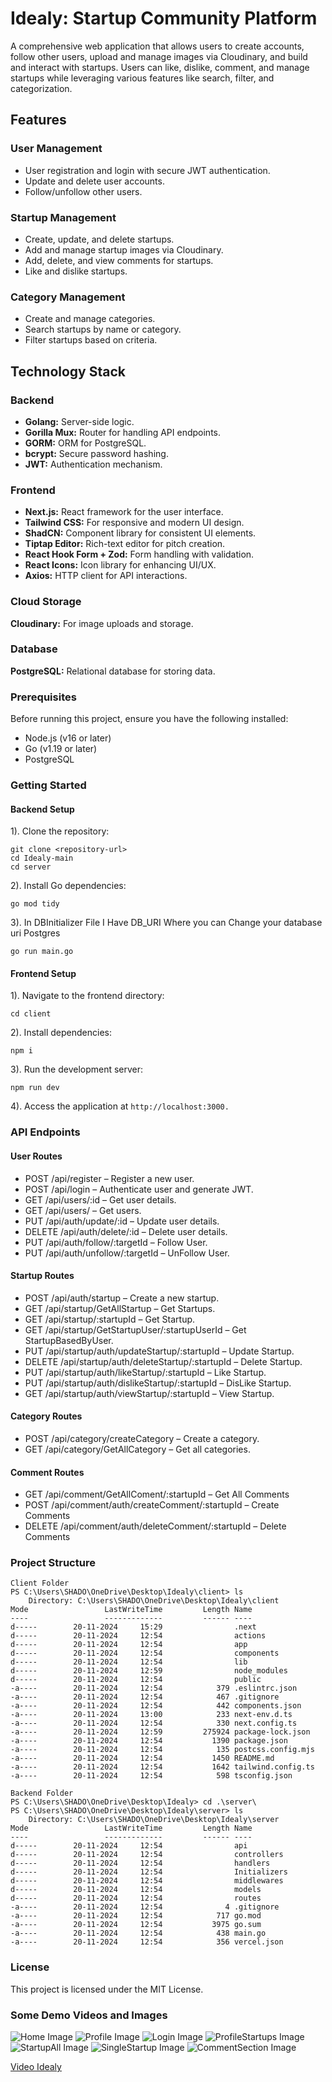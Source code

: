 # **Idealy: Startup Community Platform**

A comprehensive web application that allows users to create accounts, follow other users, upload and manage images via Cloudinary, 
and build and interact with startups. Users can like, dislike, comment, and manage startups while leveraging various features 
like search, filter, and categorization.

## **Features**

### User Management
* User registration and login with secure JWT authentication.
* Update and delete user accounts.
* Follow/unfollow other users.

### Startup Management
* Create, update, and delete startups.
* Add and manage startup images via Cloudinary.
* Add, delete, and view comments for startups.
* Like and dislike startups.

### Category Management
* Create and manage categories.
* Search startups by name or category.
* Filter startups based on criteria.


## Technology Stack
### Backend
* **Golang:** Server-side logic.
* **Gorilla Mux:** Router for handling API endpoints.
* **GORM:** ORM for PostgreSQL.
* **bcrypt:** Secure password hashing.
* **JWT:** Authentication mechanism.


### Frontend
* **Next.js:** React framework for the user interface.
* **Tailwind CSS:** For responsive and modern UI design.
* **ShadCN:** Component library for consistent UI elements.
* **Tiptap Editor:** Rich-text editor for pitch creation.
* **React Hook Form + Zod:** Form handling with validation.
* **React Icons:** Icon library for enhancing UI/UX.
* **Axios:** HTTP client for API interactions.


### Cloud Storage
**Cloudinary:** For image uploads and storage.
### Database
**PostgreSQL:** Relational database for storing data.

### Prerequisites
Before running this project, ensure you have the following installed:
* Node.js (v16 or later)
* Go (v1.19 or later)
* PostgreSQL

### Getting Started
#### Backend Setup
1). Clone the repository:
```
git clone <repository-url>  
cd Idealy-main
cd server
```
2). Install Go dependencies:
```
go mod tidy  
```

3). In DBInitializer File I Have DB_URI Where you can Change your database uri Postgres
```
go run main.go
```

#### Frontend Setup

1). Navigate to the frontend directory:
```
cd client
```

2). Install dependencies:
```
npm i
```

3). Run the development server:
```
npm run dev
```

4). Access the application at `http://localhost:3000.`


### API Endpoints
#### User Routes
* POST /api/register – Register a new user.
* POST /api/login – Authenticate user and generate JWT.
* GET /api/users/:id – Get user details.
* GET /api/users/ – Get users.
* PUT /api/auth/update/:id – Update user details.
* DELETE /api/auth/delete/:id – Delete user details.
* PUT /api/auth/follow/:targetId – Follow User.
* PUT /api/auth/unfollow/:targetId – UnFollow User.

#### Startup Routes
* POST /api/auth/startup – Create a new startup.
* GET /api/startup/GetAllStartup – Get Startups.
* GET /api/startup/:startupId – Get Startup.
* GET /api/startup/GetStartupUser/:startupUserId – Get StartupBasedByUser.
* PUT /api/startup/auth/updateStartup/:startupId – Update Startup.
* DELETE /api/startup/auth/deleteStartup/:startupId – Delete Startup.
* PUT /api/startup/auth/likeStartup/:startupId – Like Startup.
* PUT /api/startup/auth/dislikeStartup/:startupId – DisLike Startup.
* GET /api/startup/auth/viewStartup/:startupId – View Startup.


#### Category Routes
* POST /api/category/createCategory – Create a category.
* GET /api/category/GetAllCategory – Get all categories.

#### Comment Routes
* GET /api/comment/GetAllComent/:startupId – Get All Comments
* POST /api/comment/auth/createComment/:startupId – Create Comments
* DELETE /api/comment/auth/deleteComment/:startupId – Delete Comments


### Project Structure
```
Client Folder
PS C:\Users\SHADO\OneDrive\Desktop\Idealy\client> ls
    Directory: C:\Users\SHADO\OneDrive\Desktop\Idealy\client
Mode                 LastWriteTime         Length Name
----                 -------------         ------ ----
d-----        20-11-2024     15:29                .next
d-----        20-11-2024     12:54                actions
d-----        20-11-2024     12:54                app
d-----        20-11-2024     12:54                components
d-----        20-11-2024     12:54                lib
d-----        20-11-2024     12:59                node_modules
d-----        20-11-2024     12:54                public
-a----        20-11-2024     12:54            379 .eslintrc.json
-a----        20-11-2024     12:54            467 .gitignore
-a----        20-11-2024     12:54            442 components.json
-a----        20-11-2024     13:00            233 next-env.d.ts
-a----        20-11-2024     12:54            330 next.config.ts
-a----        20-11-2024     12:59         275924 package-lock.json
-a----        20-11-2024     12:54           1390 package.json
-a----        20-11-2024     12:54            135 postcss.config.mjs
-a----        20-11-2024     12:54           1450 README.md
-a----        20-11-2024     12:54           1642 tailwind.config.ts
-a----        20-11-2024     12:54            598 tsconfig.json
```
```
Backend Folder
PS C:\Users\SHADO\OneDrive\Desktop\Idealy> cd .\server\
PS C:\Users\SHADO\OneDrive\Desktop\Idealy\server> ls
    Directory: C:\Users\SHADO\OneDrive\Desktop\Idealy\server
Mode                 LastWriteTime         Length Name
----                 -------------         ------ ----
d-----        20-11-2024     12:54                api
d-----        20-11-2024     12:54                controllers
d-----        20-11-2024     12:54                handlers
d-----        20-11-2024     12:54                Initializers
d-----        20-11-2024     12:54                middlewares
d-----        20-11-2024     12:54                models
d-----        20-11-2024     12:54                routes
-a----        20-11-2024     12:54              4 .gitignore
-a----        20-11-2024     12:54            717 go.mod
-a----        20-11-2024     12:54           3975 go.sum
-a----        20-11-2024     12:54            438 main.go
-a----        20-11-2024     12:54            356 vercel.json
```

### License
This project is licensed under the MIT License.


### Some Demo Videos and Images
![Home Image](https://raw.githubusercontent.com/ShadowAdi/Idealy/refs/heads/master/Home.png)
![Profile Image](https://raw.githubusercontent.com/ShadowAdi/Idealy/refs/heads/master/Profile.png)
![Login Image](https://raw.githubusercontent.com/ShadowAdi/Idealy/refs/heads/master/Login.png)
![ProfileStartups Image](https://raw.githubusercontent.com/ShadowAdi/Idealy/refs/heads/master/ProfileStartups.png)
![StartupAll Image](https://raw.githubusercontent.com/ShadowAdi/Idealy/refs/heads/master/StartupAll.png)
![SingleStartup Image](https://raw.githubusercontent.com/ShadowAdi/Idealy/refs/heads/master/SingleStartup.png)
![CommentSection Image](https://raw.githubusercontent.com/ShadowAdi/Idealy/refs/heads/master/CommentSection.png)


[Video Idealy](https://res.cloudinary.com/shadowaditya/video/upload/v1732100203/bjftp16dgd4vasmapbsh.mp4)
